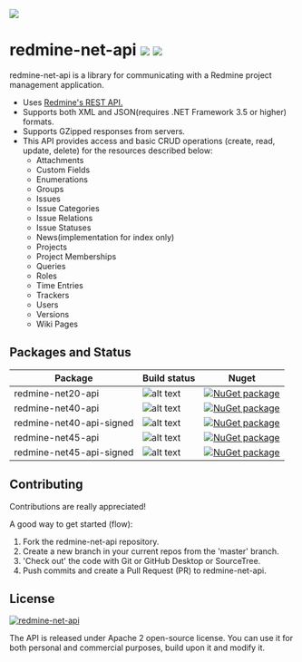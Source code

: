 ![](https://github.com/zapadi/redmine-net-api/blob/master/logo.png)
# redmine-net-api ![](https://img.shields.io/nuget/dt/redmine-api.svg) ![](https://img.shields.io/nuget/dt/redmine-api-signed.svg)

redmine-net-api is a library for communicating with a Redmine project management application.

* Uses [Redmine's REST API.](http://www.redmine.org/projects/redmine/wiki/Rest_api/)
* Supports both XML and JSON(requires .NET Framework 3.5 or higher) formats.
* Supports GZipped responses from servers.
* This API provides access and basic CRUD operations (create, read, update, delete) for the resources described below:
  * Attachments
  * Custom Fields
  * Enumerations  
  * Groups
  * Issues  
  * Issue Categories
  * Issue Relations
  * Issue Statuses
  * News(implementation for index only)
  * Projects
  * Project Memberships
  * Queries  
  * Roles
  * Time Entries
  * Trackers
  * Users
  * Versions
  * Wiki Pages

## Packages and Status

Package | Build status | Nuget
-------- | ------------ | -------
redmine-net20-api | ![alt text](https://ci.appveyor.com/api/projects/status/github/zapadi/redmine-net-api?branch=master&svg=true) | [![NuGet package](https://img.shields.io/nuget/v/redmine-api.svg)](https://www.nuget.org/packages/redmine-api.Web)  
redmine-net40-api | ![alt text](https://ci.appveyor.com/api/projects/status/github/zapadi/redmine-net-api?branch=master&svg=true) | [![NuGet package](https://img.shields.io/nuget/v/redmine-api.svg)](https://www.nuget.org/packages/redmine-api.Web)
redmine-net40-api-signed | ![alt text](https://ci.appveyor.com/api/projects/status/github/zapadi/redmine-net-api?branch=master&svg=true) | [![NuGet package](https://img.shields.io/nuget/v/redmine-api.svg)](https://www.nuget.org/packages/redmine-api.Web)
redmine-net45-api | ![alt text](https://ci.appveyor.com/api/projects/status/github/zapadi/redmine-net-api?branch=master&svg=true) | [![NuGet package](https://img.shields.io/nuget/v/redmine-api.svg)](https://www.nuget.org/packages/redmine-api.Web)
redmine-net45-api-signed | ![alt text](https://ci.appveyor.com/api/projects/status/github/zapadi/redmine-net-api?branch=master&svg=true) | [![NuGet package](https://img.shields.io/nuget/v/redmine-api.svg)](https://www.nuget.org/packages/redmine-api.Web)

## Contributing
Contributions are really appreciated!

A good way to get started (flow):

1. Fork the redmine-net-api repository.
2. Create a new branch in your current repos from the 'master' branch.
3. 'Check out' the code with Git or GitHub Desktop or SourceTree.
4. Push commits and create a Pull Request (PR) to redmine-net-api.

## License
[![redmine-net-api](https://img.shields.io/hexpm/l/plug.svg)]()

The API is released under Apache 2 open-source license. You can use it for both personal and commercial purposes, build upon it and modify it.



